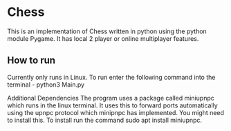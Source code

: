 # Chess
This is an implementation of Chess written in python using the python module Pygame.  It has local 2 player or online multiplayer features.

## How to run
Currently only runs in Linux.
To run enter the following command into the terminal - python3 Main.py

Additional Dependencies
The program uses a package called miniupnpc which runs in the linux terminal.  It uses this to forward ports automatically using the upnpc protocol which minipnpc has implemented.
You might need to install this. To install run the command sudo apt install miniupnpc.

